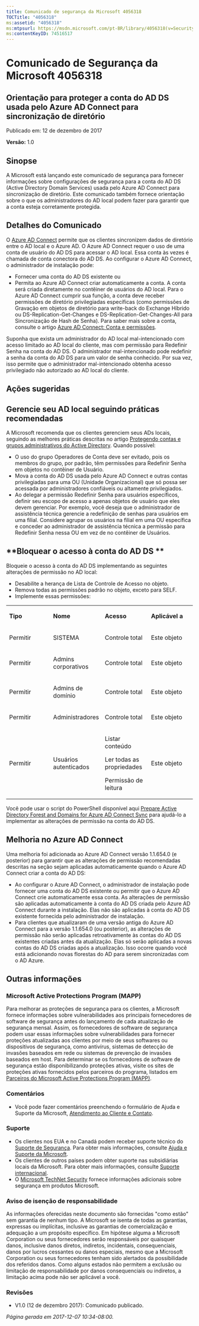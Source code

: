 ```yaml
---
title: Comunicado de segurança da Microsoft 4056318
TOCTitle: "4056318"
ms:assetid: "4056318"
ms:mtpsurl: https://msdn.microsoft.com/pt-BR/library/4056318(v=Security.10)
ms:contentKeyID: 74516517
---
```


# Comunicado de Segurança da Microsoft 4056318

## Orientação para proteger a conta do AD DS usada pelo Azure AD Connect para sincronização de diretório

Publicado em: 12 de dezembro de 2017

**Versão:** 1.0

## Sinopse

A Microsoft está lançando este comunicado de segurança para fornecer informações sobre configurações de segurança para a conta do AD DS (Active Directory Domain Services) usada pelo Azure AD Connect para sincronização de diretório. Este comunicado também fornece orientação sobre o que os administradores do AD local podem fazer para garantir que a conta esteja corretamente protegida.

## Detalhes do Comunicado

O [Azure AD Connect](https://docs.microsoft.com/pt-br/azure/active-directory/connect/active-directory-aadconnectsync-change-the-configuration) permite que os clientes sincronizem dados de diretório entre o AD local e o Azure AD. O Azure AD Connect requer o uso de uma conta de usuário do AD DS para acessar o AD local. Essa conta às vezes é chamada de conta conectora do AD DS. Ao configurar o Azure AD Connect, o administrador de instalação pode:

  - Fornecer uma conta do AD DS existente ou
  - Permita ao Azure AD Connect criar automaticamente a conta. A conta será criada diretamente no contêiner de usuários do AD local. Para o Azure AD Connect cumprir sua função, a conta deve receber permissões de diretório privilegiadas específicas (como permissões de Gravação em objetos de diretório para write-back do Exchange Híbrido ou DS-Replication-Get-Changes e DS-Replication-Get-Changes-All para Sincronização de Hash de Senha). Para saber mais sobre a conta, consulte o artigo [Azure AD Connect: Conta e permissões](https://docs.microsoft.com/pt-br/azure/active-directory/connect/active-directory-aadconnect-accounts-permissions).

Suponha que exista um administrador do AD local mal-intencionado com acesso limitado ao AD local do cliente, mas com permissão para Redefinir Senha na conta do AD DS. O administrador mal-intencionado pode redefinir a senha da conta do AD DS para um valor de senha conhecido. Por sua vez, isso permite que o administrador mal-intencionado obtenha acesso privilegiado não autorizado ao AD local do cliente.

## Ações sugeridas

## **Gerencie seu AD local seguindo práticas recomendadas**

A Microsoft recomenda que os clientes gerenciem seus ADs locais, seguindo as melhores práticas descritas no artigo [Protegendo contas e grupos administrativos do Active Directory](https://technet.microsoft.com/pt-br/library/cc700835.aspx). Quando possível:

  - O uso do grupo Operadores de Conta deve ser evitado, pois os membros do grupo, por padrão, têm permissões para Redefinir Senha em objetos no contêiner de Usuário.
  - Mova a conta do AD DS usada pelo Azure AD Connect e outras contas privilegiadas para uma OU (Unidade Organizacional) que só possa ser acessada por administradores confiáveis ou altamente privilegiados.
  - Ao delegar a permissão Redefinir Senha para usuários específicos, definir seu escopo de acesso a apenas objetos de usuário que eles devem gerenciar. Por exemplo, você deseja que o administrador de assistência técnica gerencie a redefinição de senhas para usuários em uma filial. Considere agrupar os usuários na filial em uma OU específica e conceder ao administrador de assistência técnica a permissão para Redefinir Senha nessa OU em vez de no contêiner de Usuários.

## **Bloquear o acesso à conta do AD DS **

Bloqueie o acesso à conta do AD DS implementando as seguintes alterações de permissão no AD local:

  - Desabilite a herança de Lista de Controle de Acesso no objeto.
  - Remova todas as permissões padrão no objeto, exceto para SELF.
  - Implemente essas permissões: 

<table>
<colgroup>
<col style="width: 25%" />
<col style="width: 25%" />
<col style="width: 25%" />
<col style="width: 25%" />
</colgroup>
<tbody>
<tr class="odd">
<td><p><strong>Tipo</strong></p></td>
<td><p><strong>Nome</strong></p></td>
<td><p><strong>Acesso</strong></p></td>
<td><p><strong>Aplicável a</strong></p></td>
</tr>
<tr class="even">
<td><p>Permitir</p></td>
<td><p>SISTEMA</p></td>
<td><p>Controle total</p></td>
<td><p>Este objeto</p></td>
</tr>
<tr class="odd">
<td><p>Permitir</p></td>
<td><p>Admins corporativos</p></td>
<td><p>Controle total</p></td>
<td><p>Este objeto</p></td>
</tr>
<tr class="even">
<td><p>Permitir</p></td>
<td><p>Admins de domínio</p></td>
<td><p>Controle total</p></td>
<td><p>Este objeto</p></td>
</tr>
<tr class="odd">
<td><p>Permitir</p></td>
<td><p>Administradores</p></td>
<td><p>Controle total</p></td>
<td><p>Este objeto</p></td>
</tr>
<tr class="even">
<td><p>Permitir</p></td>
<td><p>Usuários autenticados</p></td>
<td><p>Listar conteúdo</p>
<p>Ler todas as propriedades</p>
<p>Permissão de leitura</p></td>
<td><p>Este objeto</p></td>
</tr>
</tbody>
</table>


Você pode usar o script do PowerShell disponível aqui [Prepare Active Directory Forest and Domains for Azure AD Connect Sync](https://gallery.technet.microsoft.com/prepare-active-directory-ef20d978) para ajudá-lo a implementar as alterações de permissão na conta do AD DS.

## Melhoria no Azure AD Connect

Uma melhoria foi adicionada ao Azure AD Connect versão 1.1.654.0 (e posterior) para garantir que as alterações de permissão recomendadas descritas na seção sejam aplicadas automaticamente quando o Azure AD Connect criar a conta do AD DS:

  - Ao configurar o Azure AD Connect, o administrador de instalação pode fornecer uma conta do AD DS existente ou permitir que o Azure AD Connect crie automaticamente essa conta. As alterações de permissão são aplicadas automaticamente à conta do AD DS criada pelo Azure AD Connect durante a instalação. Elas não são aplicadas à conta do AD DS existente fornecida pelo administrador de instalação.
  - Para clientes que atualizaram de uma versão antiga do Azure AD Connect para a versão 1.1.654.0 (ou posterior), as alterações de permissão não serão aplicadas retroativamente às contas do AD DS existentes criadas antes da atualização. Elas só serão aplicadas a novas contas do AD DS criadas após a atualização. Isso ocorre quando você está adicionando novas florestas do AD para serem sincronizadas com o AD Azure.

## Outras informações

### Microsoft Active Protections Program (MAPP)

Para melhorar as proteções de segurança para os clientes, a Microsoft fornece informações sobre vulnerabilidades aos principais fornecedores de software de segurança antes do lançamento de cada atualização de segurança mensal. Assim, os fornecedores de software de segurança podem usar essas informações sobre vulnerabilidades para fornecer proteções atualizadas aos clientes por meio de seus softwares ou dispositivos de segurança, como antivírus, sistemas de detecção de invasões baseados em rede ou sistemas de prevenção de invasões baseados em host. Para determinar se os fornecedores de software de segurança estão disponibilizando proteções ativas, visite os sites de proteções ativas fornecidos pelos parceiros do programa, listados em [Parceiros do Microsoft Active Protections Program (MAPP)](http://go.microsoft.com/fwlink/?linkid=215201).

### Comentários

  - Você pode fazer comentários preenchendo o formulário de Ajuda e Suporte da Microsoft, [Atendimento ao Cliente e Contato](http://support.microsoft.com/pt-br/kb/?scid=sw;en;1257&amp;showpage=1&amp;ws=technet&amp;sd=tech).

### Suporte

  - Os clientes nos EUA e no Canadá podem receber suporte técnico do [Suporte de Segurança](http://go.microsoft.com/fwlink/?linkid=21131). Para obter mais informações, consulte [Ajuda e Suporte da Microsoft](http://support.microsoft.com/pt-br/).
  - Os clientes de outros países podem obter suporte nas subsidiárias locais da Microsoft. Para obter mais informações, consulte [Suporte internacional](http://go.microsoft.com/fwlink/?linkid=21155).
  - O [Microsoft TechNet Security](http://go.microsoft.com/fwlink/?linkid=21132) fornece informações adicionais sobre segurança em produtos Microsoft.

### Aviso de isenção de responsabilidade

As informações oferecidas neste documento são fornecidas "como estão" sem garantia de nenhum tipo. A Microsoft se isenta de todas as garantias, expressas ou implícitas, inclusive as garantias de comercialização e adequação a um propósito específico. Em hipótese alguma a Microsoft Corporation ou seus fornecedores serão responsáveis por quaisquer danos, inclusive danos diretos, indiretos, incidentais, consequenciais, danos por lucros cessantes ou danos especiais, mesmo que a Microsoft Corporation ou seus fornecedores tenham sido alertados da possibilidade dos referidos danos. Como alguns estados não permitem a exclusão ou limitação de responsabilidade por danos consequenciais ou indiretos, a limitação acima pode não ser aplicável a você.

### Revisões

  - V1.0 (12 de dezembro 2017): Comunicado publicado.  

*Página gerada em 2017-12-07 10:34-08:00.*
